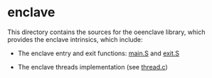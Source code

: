 enclave
=======

This directory contains the sources for the oeenclave library, which provides
the enclave intrinsics, which include:

- The enclave entry and exit functions: [main.S](main.S) and [exit.S](exit.S)

- The enclave threads implementation (see [thread.c](thread.c))

